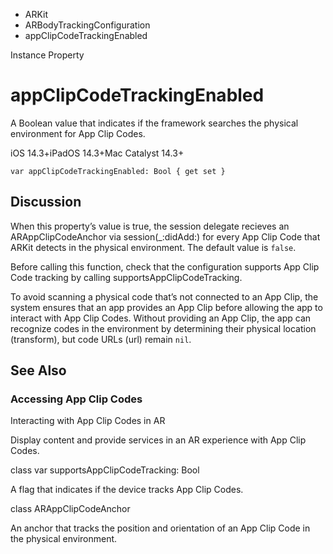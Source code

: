 

- ARKit
- ARBodyTrackingConfiguration
-  appClipCodeTrackingEnabled 

Instance Property

# appClipCodeTrackingEnabled

A Boolean value that indicates if the framework searches the physical environment for App Clip Codes.

iOS 14.3+iPadOS 14.3+Mac Catalyst 14.3+

``` source
var appClipCodeTrackingEnabled: Bool { get set }
```

## Discussion

When this property’s value is true, the session delegate recieves an ARAppClipCodeAnchor via session(_:didAdd:) for every App Clip Code that ARKit detects in the physical environment. The default value is `false`.

Before calling this function, check that the configuration supports App Clip Code tracking by calling supportsAppClipCodeTracking.

To avoid scanning a physical code that’s not connected to an App Clip, the system ensures that an app provides an App Clip before allowing the app to interact with App Clip Codes. Without providing an App Clip, the app can recognize codes in the environment by determining their physical location (transform), but code URLs (url) remain `nil`.

## See Also

### Accessing App Clip Codes

Interacting with App Clip Codes in AR

Display content and provide services in an AR experience with App Clip Codes.

class var supportsAppClipCodeTracking: Bool

A flag that indicates if the device tracks App Clip Codes.

class ARAppClipCodeAnchor

An anchor that tracks the position and orientation of an App Clip Code in the physical environment.

